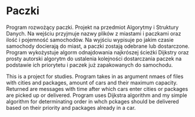 # Paczki
Program rozwożący paczki.
Projekt na przedmiot Algorytmy i Struktury Danych.
Na wejściu przyjmuje nazwy plików z miastami i paczkami oraz ilość i pojemność samochodów.
Na wyjściu wypisuje po jakim czasie samochody docierają do miast, a paczki zostają odebrane lub dostarczone.
Program wykożystuje algorm odnajdowania najkrószej ścieżki Dijkstry oraz prosty autorski algorytm do ustalenia kolejności dostarczania paczek na podstawie ich priorytetu i paczek już zapakowanych do samochodu.

This is a project for studies.
Program takes in as argument nmaes of files with cities and packages, amount of cars and their maximum capacity.
Returned are messages with time after which cars enter cities or packages are picked up or delivered.
Program uses Dijkstra algorithm and my simple algorithm for determinating order in whch pckages should be delivered based on their priority and packages already in a car.

